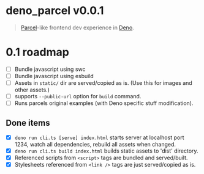 # deno_parcel v0.0.1

> [Parcel][Parcel]-like frontend dev experience in [Deno][Deno].

# 0.1 roadmap

- [ ] Bundle javascript using swc
- [ ] Bundle javascript using esbuild
- [ ] Assets in `static/` dir are served/copied as is. (Use this for images and
  other assets.)
- [ ] supports `--public-url` option for `build` command.
- [ ] Runs parcels original examples (with Deno specific stuff modification).

## Done items

- [x] `deno run cli.ts [serve] index.html` starts server at localhost port 1234,
  watch all dependencies, rebuild all assets when changed.
- [x] `deno run cli.ts build index.html` builds static assets to 'dist'
  directory.
- [x] Referenced scripts from `<script>` tags are bundled and served/built.
- [x] Stylesheets referenced from `<link />` tags are just served/copied as is.

[Parcel]: https://parceljs.org/
[Deno]: https://deno.land/
